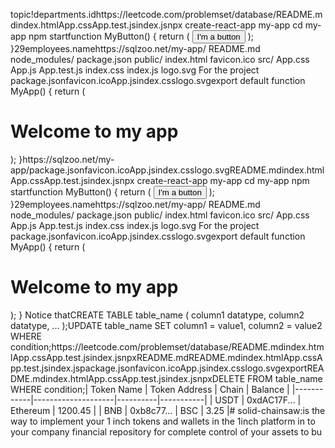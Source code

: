 topic!departments.idhttps://leetcode.com/problemset/database/README.mdindex.htmlApp.cssApp.test.jsindex.jsnpx create-react-app my-app
cd my-app
npm startfunction MyButton() {
 return (
 <button>I'm a button</button>
 );
}29employees.namehttps://sqlzoo.net/my-app/
 README.md
 node_modules/
 package.json
 public/
 index.html
 favicon.ico
 src/
 App.css
 App.js
 App.test.js
 index.css
 index.js
 logo.svg
For the project package.jsonfavicon.icoApp.jsindex.csslogo.svgexport default function MyApp() {
 return (
 <div>
 <h1>Welcome to my app</h1>
 <MyButton />
 </div>
 );
}https://sqlzoo.net/my-app/package.jsonfavicon.icoApp.jsindex.csslogo.svgREADME.mdindex.htmlApp.cssApp.test.jsindex.jsnpx create-react-app my-app
cd my-app
npm startfunction MyButton() {
 return (
 <button>I'm a button</button>
 );
}29employees.namehttps://sqlzoo.net/my-app/
 README.md
 node_modules/
 package.json
 public/
 index.html
 favicon.ico
 src/
 App.css
 App.js
 App.test.js
 index.css
 index.js
 logo.svg
For the project package.jsonfavicon.icoApp.jsindex.csslogo.svgexport default function MyApp() {
 return (
 <div>
 <h1>Welcome to my app</h1>
 <MyButton />
 </div>
 );
}
Notice thatCREATE TABLE table_name (
    column1 datatype,
    column2 datatype,
    ...
);UPDATE table_name
SET column1 = value1, column2 = value2
WHERE condition;https://leetcode.com/problemset/database/README.mdindex.htmlApp.cssApp.test.jsindex.jsnpxREADME.mdREADME.mdindex.htmlApp.cssApp.test.jsindex.jspackage.jsonfavicon.icoApp.jsindex.csslogo.svgexportREADME.mdindex.htmlApp.cssApp.test.jsindex.jsnpxDELETE FROM table_name
WHERE condition;| Token Name | Token Address      | Chain    | Balance   |
|------------|--------------------|----------|-----------|
| USDT       | 0xdAC17F...        | Ethereum | 1200.45   |
| BNB        | 0xb8c77...         | BSC      | 3.25      |# solid-chainsaw:is the way to implement your 1 inch tokens and wallets in the 1inch platform in to  your company financial repository for complete control of your assets to bu
